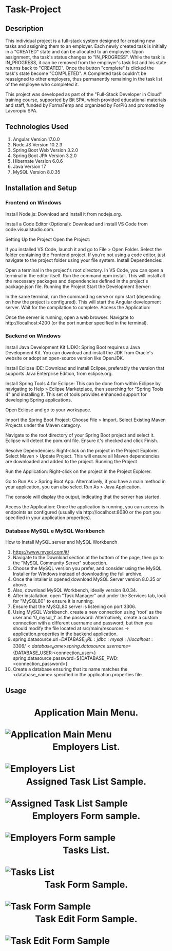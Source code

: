 # Task-Project

## Description 

This individual project is a full-stack system designed for creating new tasks and assigning them to an employer.
Each newly created task is initially in a "CREATED" state and can be allocated to an employee. Upon assignment, tha task's status changes to "IN_PROGRESS".
While the task is IN_PROGRESS, it can be removed from the employer's task list and his state returns back to "CREATED".
Once the button "complete" is clicked the task's state become "COMPLETED". A Completed task couldn't be reassigned to other employers, thus permanently remaining in the task list of the employee who completed it.

This project was developed as part of the "Full-Stack Developer in Cloud" training course, supported by Bit SPA, which provided educational materials and staff, funded by FormaTemp and organized by ForPiù and promoted by Lavoropiù SPA.

## Technologies Used

1. Angular Version 17.0.0
2. Node.JS Version 10.2.3
3. Spring Boot Web Version 3.2.0
4. Spring Boot JPA Version 3.2.0
5. Hibernate Version 6.0.6
6. Java Version 17
7. MySQL Version 8.0.35

## Installation and Setup

### Frontend on Windows

Install Node.js: Download and install it from nodejs.org.

Install a Code Editor (Optional): Download and install VS Code from code.visualstudio.com.

Setting Up the Project
Open the Project:

If you installed VS Code, launch it and go to File > Open Folder. Select the folder containing the Frontend project.
If you’re not using a code editor, just navigate to the project folder using your file system.
Install Dependencies:

Open a terminal in the project's root directory. In VS Code, you can open a terminal in the editor itself.
Run the command npm install. This will install all the necessary packages and dependencies defined in the project's package.json file.
Running the Project
Start the Development Server:

In the same terminal, run the command ng serve or npm start (depending on how the project is configured). This will start the Angular development server.
Wait for the compilation to complete.
Access the Application:

Once the server is running, open a web browser.
Navigate to http://localhost:4200 (or the port number specified in the terminal).

### Backend on Windows

Install Java Development Kit (JDK): Spring Boot requires a Java Development Kit. You can download and install the JDK from Oracle's website or adopt an open-source version like OpenJDK.

Install Eclipse IDE: Download and install Eclipse, preferably the version that supports Java Enterprise Edition, from eclipse.org.

Install Spring Tools 4 for Eclipse: This can be done from within Eclipse by navigating to Help > Eclipse Marketplace, then searching for "Spring Tools 4" and installing it. This set of tools provides enhanced support for developing Spring applications.

Open Eclipse and go to your workspace.

Import the Spring Boot Project:
Choose File > Import.
Select Existing Maven Projects under the Maven category.

Navigate to the root directory of your Spring Boot project and select it.
Eclipse will detect the pom.xml file. Ensure it's checked and click Finish.

Resolve Dependencies:
Right-click on the project in the Project Explorer.
Select Maven > Update Project. This will ensure all Maven dependencies are downloaded and added to the project.
Running the Project

Run the Application:
Right-click on the project in the Project Explorer.

Go to Run As > Spring Boot App. Alternatively, if you have a main method in your application, you can also select Run As > Java Application.

The console will display the output, indicating that the server has started.

Access the Application:
Once the application is running, you can access its endpoints as configured (usually via http://localhost:8080 or the port you specified in your application properties).

### Database MySQL e MySQL Workbench

How to Install MySQL server and MySQL Workbench

1. https://www.mysql.com/it/
2. Navigate to the Download section at the bottom of the page, then go to the "MySQL Community Server" subsection.
3. Choose the MySQL version you prefer, and consider using the MySQL Installer for Windows instead of downloading the full archive.
4. Once the intaller is opened download MySQL Server version 8.0.35 or above.
5. Also, download MySQL Workbench, ideally version 8.0.34.
6. After installation, open "Task Manager" and under the Services tab, look for "MySQL80" to ensure it is running.
7. Ensure that the MySQL80 server is listening on port 3306.
8. Using MySQL Workbench, create a new connection using 'root' as the user and '0_mysql_1' as the password. Alternatively, create a custom connection with a different username and password, but then you should modify the file located at src/main/resources -> application.properties in the backend application.
9.  spring.datasource.url=${DATABASE_URL:jdbc:mysql://localhost:3306/<database_name>}
    spring.datasource.username=${DATABASE_USER:<connection_user>}
    spring.datasource.password=${DATABASE_PWD:<connection_password>}
10. Create a database ensuring that its name matches the <database_name> specified in the application.properties file.

## Usage
<h1
  align="center">
  Application Main Menu.
  <br>
  <br>
  <img 
    src="images/MainMenu.png" 
    alt="Application Main Menu" 
    style="float: left;" />   
</h1>
<h1
  align="center">
  Employers List.
  <br>
  <br>
  <img 
    src="images/EmployersList.png" 
    alt="Employers List" 
    style="float: left;" /> 
</h1>
<h1
  align="center">
  Assigned Task List Sample.
  <br>
  <br>
  <img 
    src="images/AssignedTaskList.png" 
    alt="Assigned Task List Sample" 
    style="float: left;" />
</h1>
<h1
  align="center">
  Employers Form sample.
  <br>
  <br>
  <img 
    src="images/EmployersForm.png" 
    alt="Employers Form sample" 
    style="float: left;" />
</h1>
<h1
  align="center">
  Tasks List.
  <br>
  <br>
  <img 
    src="images/TasksList.png" 
    alt="Tasks List" 
    style="float: left;" />  
</h1>
<h1
  align="center">
  Task Form Sample.
  <br>
  <br>
  <img 
    src="images/TaskForm.png" 
    alt="Task Form Sample" 
    style="float: left;" />  
</h1>
<h1
  align="center">
  Task Edit Form Sample.
  <br>
  <br>
  <img 
    src="images/TaskEdit.png" 
    alt="Task Edit Form Sample" 
    style="float: left;" />  
</h1>